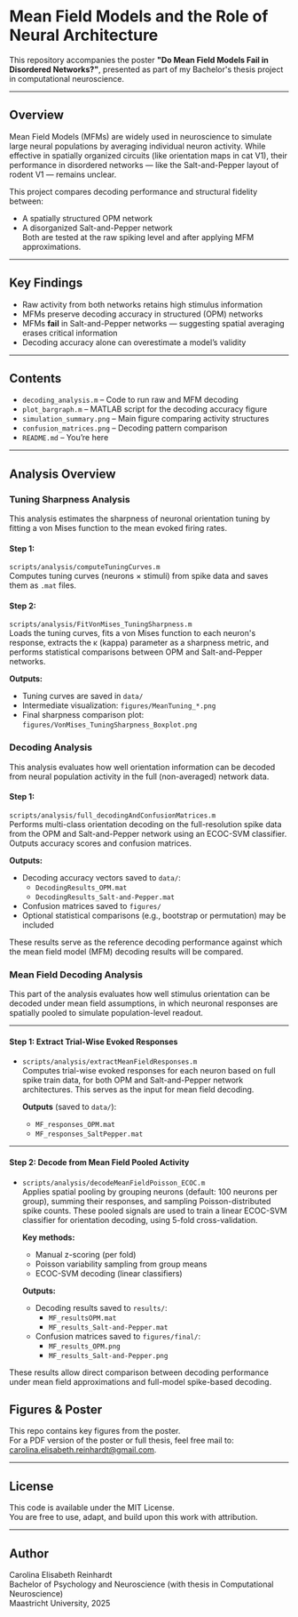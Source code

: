 # Mean Field Models and the Role of Neural Architecture

This repository accompanies the poster **"Do Mean Field Models Fail in Disordered Networks?"**, presented as part of my Bachelor's thesis project in computational neuroscience.

---

## Overview

Mean Field Models (MFMs) are widely used in neuroscience to simulate large neural populations by averaging individual neuron activity. While effective in spatially organized circuits (like orientation maps in cat V1), their performance in disordered networks — like the Salt-and-Pepper layout of rodent V1 — remains unclear.

This project compares decoding performance and structural fidelity between:
- A spatially structured OPM network
- A disorganized Salt-and-Pepper network  
Both are tested at the raw spiking level and after applying MFM approximations.

---

## Key Findings

- Raw activity from both networks retains high stimulus information
- MFMs preserve decoding accuracy in structured (OPM) networks
- MFMs **fail** in Salt-and-Pepper networks — suggesting spatial averaging erases critical information
- Decoding accuracy alone can overestimate a model’s validity

---

## Contents

- `decoding_analysis.m` – Code to run raw and MFM decoding
- `plot_bargraph.m` – MATLAB script for the decoding accuracy figure
- `simulation_summary.png` – Main figure comparing activity structures
- `confusion_matrices.png` – Decoding pattern comparison
- `README.md` – You’re here

---
## Analysis Overview
### Tuning Sharpness Analysis

This analysis estimates the sharpness of neuronal orientation tuning by fitting a von Mises function to the mean evoked firing rates.

#### Step 1: 
`scripts/analysis/computeTuningCurves.m`  
   Computes tuning curves (neurons × stimuli) from spike data and saves them as `.mat` files.

#### Step 2:
`scripts/analysis/FitVonMises_TuningSharpness.m`  
   Loads the tuning curves, fits a von Mises function to each neuron's response, extracts the κ (kappa) parameter as a sharpness metric, and performs statistical comparisons between OPM and Salt-and-Pepper networks.

**Outputs:**
- Tuning curves are saved in `data/`
- Intermediate visualization: `figures/MeanTuning_*.png`
- Final sharpness comparison plot: `figures/VonMises_TuningSharpness_Boxplot.png`
  
### Decoding Analysis

This analysis evaluates how well orientation information can be decoded from neural population activity in the full (non-averaged) network data.

#### Step 1:
`scripts/analysis/full_decodingAndConfusionMatrices.m`  
  Performs multi-class orientation decoding on the full-resolution spike data from the OPM and Salt-and-Pepper network using an ECOC-SVM classifier. Outputs accuracy scores and confusion matrices.

**Outputs:**
- Decoding accuracy vectors saved to `data/`:
  - `DecodingResults_OPM.mat`
  - `DecodingResults_Salt-and-Pepper.mat`
- Confusion matrices saved to `figures/`
- Optional statistical comparisons (e.g., bootstrap or permutation) may be included

These results serve as the reference decoding performance against which the mean field model (MFM) decoding results will be compared.

### Mean Field Decoding Analysis

This part of the analysis evaluates how well stimulus orientation can be decoded under mean field assumptions, in which neuronal responses are spatially pooled to simulate population-level readout.

---

#### Step 1: Extract Trial-Wise Evoked Responses

- `scripts/analysis/extractMeanFieldResponses.m`  
  Computes trial-wise evoked responses for each neuron based on full spike train data, for both OPM and Salt-and-Pepper network architectures. This serves as the input for mean field decoding.

  **Outputs** (saved to `data/`):
  - `MF_responses_OPM.mat`
  - `MF_responses_SaltPepper.mat`

---

#### Step 2: Decode from Mean Field Pooled Activity

- `scripts/analysis/decodeMeanFieldPoisson_ECOC.m`  
  Applies spatial pooling by grouping neurons (default: 100 neurons per group), summing their responses, and sampling Poisson-distributed spike counts. These pooled signals are used to train a linear ECOC-SVM classifier for orientation decoding, using 5-fold cross-validation.

  **Key methods:**
  - Manual z-scoring (per fold)
  - Poisson variability sampling from group means
  - ECOC-SVM decoding (linear classifiers)

  **Outputs:**
  - Decoding results saved to `results/`:
    - `MF_resultsOPM.mat`
    - `MF_results_Salt-and-Pepper.mat`
  - Confusion matrices saved to `figures/final/`:
    - `MF_results_OPM.png`
    - `MF_results_Salt-and-Pepper.png`

These results allow direct comparison between decoding performance under mean field approximations and full-model spike-based decoding.



## Figures & Poster

This repo contains key figures from the poster.  
For a PDF version of the poster or full thesis, feel free mail to: carolina.elisabeth.reinhardt@gmail.com.

---

## License

This code is available under the MIT License.  
You are free to use, adapt, and build upon this work with attribution.

---

## Author

Carolina Elisabeth Reinhardt  
Bachelor of Psychology and Neuroscience (with thesis in Computational Neuroscience)  
Maastricht University, 2025  
